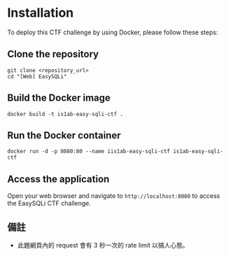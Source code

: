 # Installation

To deploy this CTF challenge by using Docker, please follow these steps:

## Clone the repository

```shell
git clone <repository_url>
cd "[Web] EasySQLi"
```

## Build the Docker image

```shell
docker build -t is1ab-easy-sqli-ctf .
```

## Run the Docker container

```shell
docker run -d -p 8080:80 --name iis1ab-easy-sqli-ctf is1ab-easy-sqli-ctf
```

## Access the application

Open your web browser and navigate to `http://localhost:8080` to access the EasySQLi CTF challenge.

## 備註

- 此題網頁內的 request 會有 3 秒一次的 rate limit 以搞人心態。
